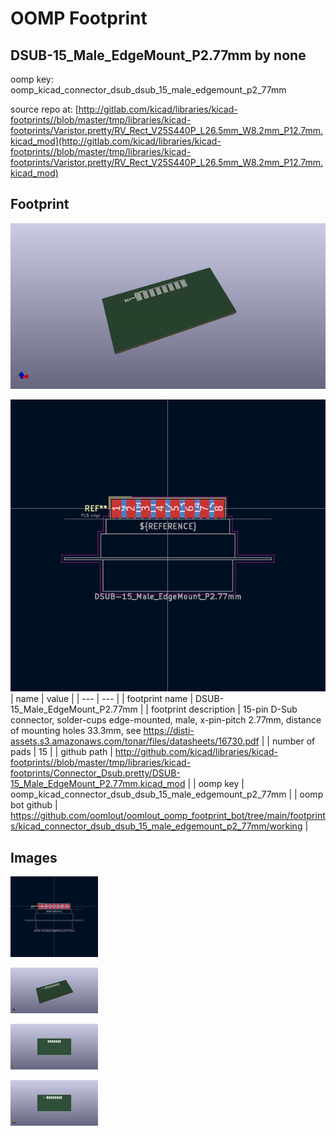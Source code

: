 # OOMP Footprint  
## DSUB-15_Male_EdgeMount_P2.77mm  by none  
  
oomp key: oomp_kicad_connector_dsub_dsub_15_male_edgemount_p2_77mm  
  
source repo at: [http://gitlab.com/kicad/libraries/kicad-footprints//blob/master/tmp/libraries/kicad-footprints/Varistor.pretty/RV_Rect_V25S440P_L26.5mm_W8.2mm_P12.7mm.kicad_mod](http://gitlab.com/kicad/libraries/kicad-footprints//blob/master/tmp/libraries/kicad-footprints/Varistor.pretty/RV_Rect_V25S440P_L26.5mm_W8.2mm_P12.7mm.kicad_mod)  
## Footprint  
  
[![working_kicad_pcb_3d.png](working_kicad_pcb_3d_600.png)](working_kicad_pcb_3d.png)  
  
[![working.png](working_600.png)](working.png)  
| name | value | 
| --- | --- | 
| footprint name | DSUB-15_Male_EdgeMount_P2.77mm | 
| footprint description | 15-pin D-Sub connector, solder-cups edge-mounted, male, x-pin-pitch 2.77mm, distance of mounting holes 33.3mm, see https://disti-assets.s3.amazonaws.com/tonar/files/datasheets/16730.pdf | 
| number of pads | 15 | 
| github path | http://github.com/kicad/libraries/kicad-footprints//blob/master/tmp/libraries/kicad-footprints/Connector_Dsub.pretty/DSUB-15_Male_EdgeMount_P2.77mm.kicad_mod | 
| oomp key | oomp_kicad_connector_dsub_dsub_15_male_edgemount_p2_77mm | 
| oomp bot github | https://github.com/oomlout/oomlout_oomp_footprint_bot/tree/main/footprints/kicad_connector_dsub_dsub_15_male_edgemount_p2_77mm/working | 
## Images  
  
[![working.png](working_140.png)](working.png)  
  
[![working_kicad_pcb_3d.png](working_kicad_pcb_3d_140.png)](working_kicad_pcb_3d.png)  
  
[![working_kicad_pcb_3d_back.png](working_kicad_pcb_3d_back_140.png)](working_kicad_pcb_3d_back.png)  
  
[![working_kicad_pcb_3d_front.png](working_kicad_pcb_3d_front_140.png)](working_kicad_pcb_3d_front.png)  
